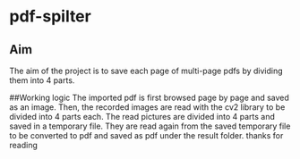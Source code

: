 # pdf-spilter

## Aim
The aim of the project is to save each page of multi-page pdfs by dividing them into 4 parts.

##Working logic
The imported pdf is first browsed page by page and saved as an image.
Then, the recorded images are read with the cv2 library to be divided into 4 parts each.
The read pictures are divided into 4 parts and saved in a temporary file.
They are read again from the saved temporary file to be converted to pdf and saved as pdf under the result folder.
thanks for reading
